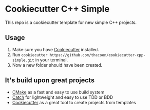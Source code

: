 # Cookiecutter C++ Simple

This repo is a cookiecutter template for new simple C++ projects.

## Usage

1. Make sure you have [Cookiecutter](https://github.com/audreyr/cookiecutter) installed.
2. Run `cookiecutter https://github.com/thacoon/cookiecutter-cpp-simple.git` in your terminal.
3. Now a new folder should have been created.

## It's build upon great projects

- [CMake](http://www.cmake.org/) as a fast and easy to use build system
- [Catch](http://catch-lib.net/) for lightweight and easy to use TDD or BDD
- [Cookiecutter](https://github.com/audreyr/cookiecutter) as a great tool to create projects from templates
